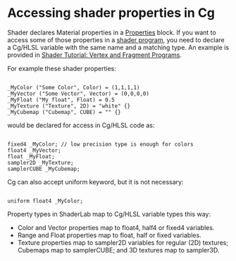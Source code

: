 Accessing shader properties in Cg
=================================


Shader declares Material properties in a [Properties](sl-properties.html) block. If you want to access some of those properties in a [shader program](sl-shaderprograms.html), you need to declare a Cg/HLSL variable with the same name and a matching type. An example is provided in [Shader Tutorial: Vertex and Fragment Programs](shadertut2.html).

For example these shader properties:
````

_MyColor ("Some Color", Color) = (1,1,1,1) 
_MyVector ("Some Vector", Vector) = (0,0,0,0) 
_MyFloat ("My float", Float) = 0.5 
_MyTexture ("Texture", 2D) = "white" {} 
_MyCubemap ("Cubemap", CUBE) = "" {} 

````
would be declared for access in Cg/HLSL code as:
````

fixed4 _MyColor; // low precision type is enough for colors
float4 _MyVector;
float _MyFloat; 
sampler2D _MyTexture;
samplerCUBE _MyCubemap;

````

Cg can also accept <span class=keyword>uniform</span> keyword, but it is not necessary:
````

uniform float4 _MyColor;

````

Property types in ShaderLab map to Cg/HLSL variable types this way:
* Color and Vector properties map to <span class=keyword>float4</span>, <span class=keyword>half4</span> or <span class=keyword>fixed4</span> variables.
* Range and Float properties map to <span class=keyword>float</span>, <span class=keyword>half</span> or <span class=keyword>fixed</span> variables.
* Texture properties map to <span class=keyword>sampler2D</span> variables for regular (2D) textures; Cubemaps map to <span class=keyword>samplerCUBE</span>; and 3D textures map to <span class=keyword>sampler3D</span>.
